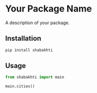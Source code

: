 # Your Package Name

A description of your package.

## Installation

```bash
pip install shabakhti
```

## Usage

```python
from shabakhti import main

main.cities()
```